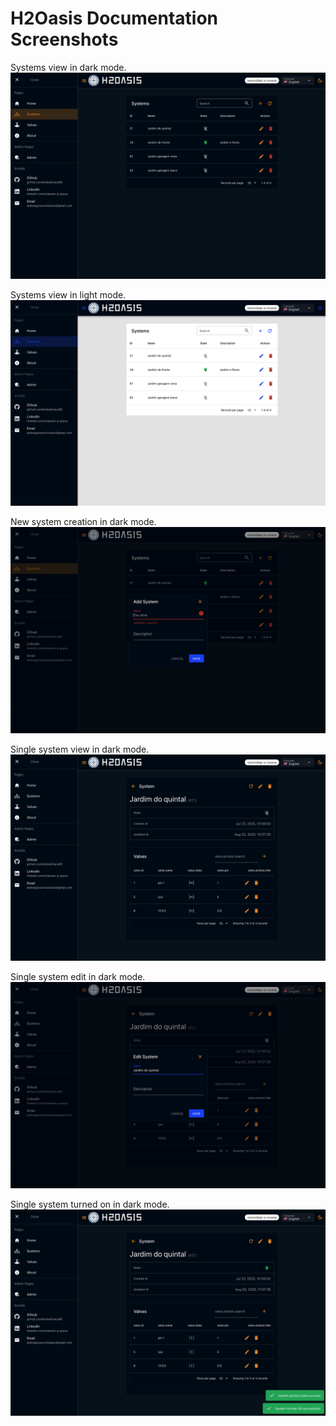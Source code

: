 # H2Oasis Documentation Screenshots

Systems view in dark mode.
![Systems view - dark mode](systems-view-dark.png)

Systems view in light mode.
![Systems view - light mode](systems-view-light.png)

New system creation in dark mode.
![New system - dark mode](systems-new-dark.png)

Single system view in dark mode.
![Single system view - dark mode](single-system-view-dark.png)

Single system edit in dark mode.
![Single system edit - dark mode](single-system-edit-dark.png)

Single system turned on in dark mode.
![Single system turned on - dark mode](single-system-turned-on-dark.png)
